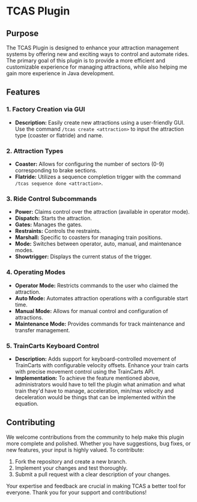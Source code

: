 # TCAS Plugin

## Purpose

The TCAS Plugin is designed to enhance your attraction management systems by offering new and exciting ways to control and automate rides. The primary goal of this plugin is to provide a more efficient and customizable experience for managing attractions, while also helping me gain more experience in Java development.

## Features

### 1. Factory Creation via GUI
- **Description:** Easily create new attractions using a user-friendly GUI. Use the command `/tcas create <attraction>` to input the attraction type (coaster or flatride) and name.

### 2. Attraction Types
- **Coaster:** Allows for configuring the number of sectors (0-9) corresponding to brake sections.
- **Flatride:** Utilizes a sequence completion trigger with the command `/tcas sequence done <attraction>`.

### 3. Ride Control Subcommands
- **Power:** Claims control over the attraction (available in operator mode).
- **Dispatch:** Starts the attraction.
- **Gates:** Manages the gates.
- **Restraints:** Controls the restraints.
- **Marshall:** Specific to coasters for managing train positions.
- **Mode:** Switches between operator, auto, manual, and maintenance modes.
- **Showtrigger:** Displays the current status of the trigger.

### 4. Operating Modes
- **Operator Mode:** Restricts commands to the user who claimed the attraction.
- **Auto Mode:** Automates attraction operations with a configurable start time.
- **Manual Mode:** Allows for manual control and configuration of attractions.
- **Maintenance Mode:** Provides commands for track maintenance and transfer management.

### 5. TrainCarts Keyboard Control
- **Description:** Adds support for keyboard-controlled movement of TrainCarts with configurable velocity offsets. Enhance your train carts with precise movement control using the TrainCarts API.
- **Implementation:** To achieve the feature mentioned above, administrators would have to tell the plugin what animation and what train they'd have to manage, acceleration, min/max velocity and deceleration would be things that can be implemented within the equation.

## Contributing

We welcome contributions from the community to help make this plugin more complete and polished. Whether you have suggestions, bug fixes, or new features, your input is highly valued. To contribute:

1. Fork the repository and create a new branch.
2. Implement your changes and test thoroughly.
3. Submit a pull request with a clear description of your changes.

Your expertise and feedback are crucial in making TCAS a better tool for everyone. Thank you for your support and contributions!
